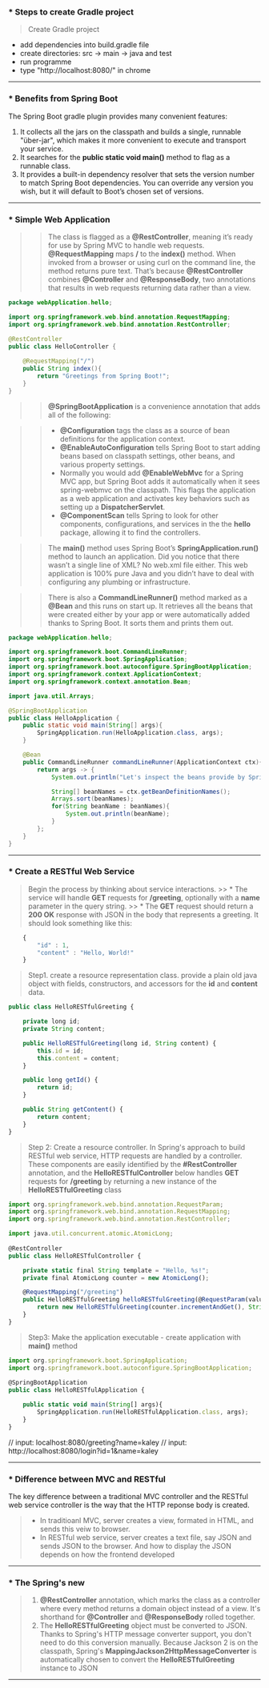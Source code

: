 ### * Steps to create Gradle project
> Create Gradle project
* add dependencies into build.gradle file
* create directories: src -> main -> java and test
* run programme
* type "http://localhost:8080/" in chrome

---

### * Benefits from Spring Boot 
The Spring Boot gradle plugin provides many convenient features:
1. It collects all the jars on the classpath and builds a single, runnable "über-jar", which makes it more convenient to execute and transport your service.
2. It searches for the **public static void main()** method to flag as a runnable class.
3. It provides a built-in dependency resolver that sets the version number to match Spring Boot dependencies. You can override any version you wish, but it will default to Boot’s chosen set of versions.

---
### * Simple Web Application

>> The class is flagged as a **@RestController**, meaning it’s ready for use by Spring MVC to handle web requests. **@RequestMapping** maps **/** to the **index()** method. When invoked from a browser or using curl on the command line, the method returns pure text. That’s because **@RestController** combines **@Controller** and **@ResponseBody**, two annotations that results in web requests returning data rather than a view.
```java
package webApplication.hello;

import org.springframework.web.bind.annotation.RequestMapping;
import org.springframework.web.bind.annotation.RestController;
 
@RestController
public class HelloController {

	@RequestMapping("/")
	public String index(){
		return "Greetings from Spring Boot!";
	}
}
```


>> **@SpringBootApplication** is a convenience annotation that adds all of the following:

>> *  **@Configuration** tags the class as a source of bean definitions for the application context.
>> * **@EnableAutoConfiguration** tells Spring Boot to start adding beans based on classpath settings, other beans, and various property settings.
>> * Normally you would add **@EnableWebMvc** for a Spring MVC app, but Spring Boot adds it automatically when it sees spring-webmvc on the classpath. This flags the application as a web application and activates key behaviors such as setting up a **DispatcherServlet**.
>> * **@ComponentScan** tells Spring to look for other components, configurations, and services in the the **hello** package, allowing it to find the controllers.

>> The **main()** method uses Spring Boot’s **SpringApplication.run()** method to launch an application. Did you notice that there wasn’t a single line of XML? No web.xml file either. This web application is 100% pure Java and you didn’t have to deal with configuring any plumbing or infrastructure.

>> There is also a **CommandLineRunner()** method marked as a **@Bean** and this runs on start up. It retrieves all the beans that were created either by your app or were automatically added thanks to Spring Boot. It sorts them and prints them out.

```java
package webApplication.hello;

import org.springframework.boot.CommandLineRunner;
import org.springframework.boot.SpringApplication;
import org.springframework.boot.autoconfigure.SpringBootApplication;
import org.springframework.context.ApplicationContext;
import org.springframework.context.annotation.Bean;

import java.util.Arrays;

@SpringBootApplication
public class HelloApplication {
	public static void main(String[] args){
		SpringApplication.run(HelloApplication.class, args);
	}

	@Bean
	public CommandLineRunner commandLineRunner(ApplicationContext ctx){
		return args -> {
			System.out.println("Let's inspect the beans provide by Spring Boot:");

			String[] beanNames = ctx.getBeanDefinitionNames();
			Arrays.sort(beanNames);
			for(String beanName : beanNames){
				System.out.println(beanName);
			}
		};
	}
}

```
---
### * Create a RESTful Web Service

> Begin the process by thinking about service interactions.
	>> * The service will handle **GET** requests for **/greeting**, optionally with a **name** parameter in the query string. 
	>> * The **GET** request should return a **200 OK** response with JSON in the body that represents a greeting. It should look something like this:
	
```javascript
	{
		"id" : 1,	
		"content" : "Hello, World!"
	}	
```

> Step1. create a resource representation class. provide a plain old java object with fields, constructors, and accessors for the **id** and **content** data.

```javascript
public class HelloRESTfulGreeting {

	private long id;
	private String content;

	public HelloRESTfulGreeting(long id, String content) {
		this.id = id;
		this.content = content;
	}

	public long getId() {
		return id;
	}

	public String getContent() {
		return content;
	}
}
```
> Step 2: Create a resource controller. In Spring's approach to build RESTful web service, HTTP requests are handled by a controller. These components are easily identified by the **#RestController** annotation, and the **HelloRESTfulController** below handles **GET** requests for **/greeting** by returning a new instance of the **HelloRESTfulGreeting** class

```javascript
import org.springframework.web.bind.annotation.RequestParam;
import org.springframework.web.bind.annotation.RequestMapping;
import org.springframework.web.bind.annotation.RestController;

import java.util.concurrent.atomic.AtomicLong;
 
@RestController
public class HelloRESTfulController {

	private static final String template = "Hello, %s!";
	private final AtomicLong counter = new AtomicLong();

	@RequestMapping("/greeting")
	public HelloRESTfulGreeting helloRESTfulGreeting(@RequestParam(value = "name", defaultValue = "World") String name){
		return new HelloRESTfulGreeting(counter.incrementAndGet(), String.format(template, name));
	}
}
````
> Step3: Make the application executable - create application with **main()** method

```javascript
import org.springframework.boot.SpringApplication;
import org.springframework.boot.autoconfigure.SpringBootApplication;
 
@SpringBootApplication
public class HelloRESTfulApplication {

	public static void main(String[] args){
		SpringApplication.run(HelloRESTfulApplication.class, args);
	}
}
```
// input: localhost:8080/greeting?name=kaley
// input: http://localhost:8080/login?id=1&name=kaley

---
### * Difference between MVC and RESTful
The key difference between a traditional MVC controller and the RESTful web service controller is the way that the HTTP reponse body is created.

> * In traditioanl MVC, server creates a view, formated in HTML, and sends this veiw to browser. 
> * In RESTful web service, server creates a text file, say JSON and sends JSON to the browser. And how to display the JSON depends on how the frontend developed

---
### * The Spring's new
> 1. **@RestController** annotation, which marks the class as a controller where every method returns a domain object instead of a view. It's shorthand for **@Controller** and **@ResponseBody** rolled together.
> 2. The **HelloRESTfulGreeting** object must be converted to JSON. Thanks to Spring's HTTP message converter support, you don't need to do this conversion manually. Because Jackson 2 is on the classpath, Spring's **MappingJackson2HttpMessageConverter** is automatically chosen to convert the **HelloRESTfulGreeting** instance to JSON

---
